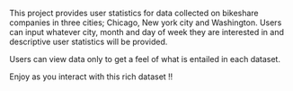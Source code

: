 This project provides user statistics for data collected on bikeshare companies in three cities; Chicago, New york city and Washington. Users can input whatever city, month and day of week they are interested in and descriptive user statistics will be provided.

Users can view data only to get a feel of what is entailed in each dataset.

Enjoy as you interact with this rich dataset !!